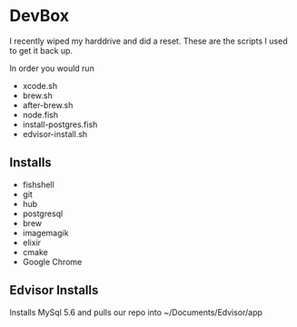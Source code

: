DevBox
====

I recently wiped my harddrive and did a reset. These are the scripts I used to get it back up.

In order you would run
- xcode.sh
- brew.sh
- after-brew.sh
- node.fish
- install-postgres.fish
- edvisor-install.sh

## Installs
- fishshell
- git
- hub
- postgresql
- brew
- imagemagik
- elixir
- cmake
- Google Chrome

## Edvisor Installs
Installs MySql 5.6 and pulls our repo into ~/Documents/Edvisor/app
